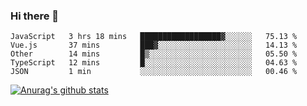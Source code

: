 ### Hi there 👋



<!--
**webB1an/webB1an** is a ✨ _special_ ✨ repository because its `README.md` (this file) appears on your GitHub profile.

Here are some ideas to get you started:

- 🔭 I’m currently working on ...
- 🌱 I’m currently learning ...
- 👯 I’m looking to collaborate on ...
- 🤔 I’m looking for help with ...
- 💬 Ask me about ...
- 📫 How to reach me: ...
- 😄 Pronouns: ...
- ⚡ Fun fact: ...
-->

<!--START_SECTION:waka-->
```text
JavaScript   3 hrs 18 mins   ██████████████████▓░░░░░░   75.13 % 
Vue.js       37 mins         ███▓░░░░░░░░░░░░░░░░░░░░░   14.13 % 
Other        14 mins         █▒░░░░░░░░░░░░░░░░░░░░░░░   05.50 % 
TypeScript   12 mins         █░░░░░░░░░░░░░░░░░░░░░░░░   04.63 % 
JSON         1 min           ░░░░░░░░░░░░░░░░░░░░░░░░░   00.46 % 
```
<!--END_SECTION:waka-->


[![Anurag's github stats](https://github-readme-stats.vercel.app/api?username=webB1an&show_icons=true&theme=radical)](https://github.com/anuraghazra/github-readme-stats)

